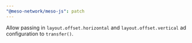 ```yaml
---
"@meso-network/meso-js": patch
---
```


Allow passing in `layout.offset.horizontal` and `layout.offset.vertical` ad configuration to `transfer()`.
